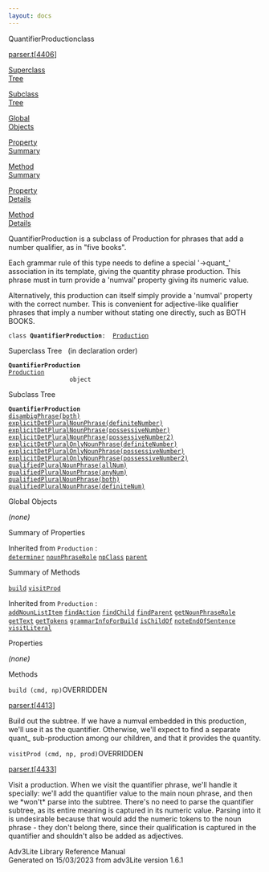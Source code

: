 ```yaml
---
layout: docs
---
```

<span class="title">QuantifierProduction</span><span class="type">class</span>

[parser.t](../file/parser.t.html)\[[4406](../source/parser.t.html#4406)\]

[Superclass  
Tree](#_SuperClassTree_)

[Subclass  
Tree](#_SubClassTree_)

[Global  
Objects](#_ObjectSummary_)

[Property  
Summary](#_PropSummary_)

[Method  
Summary](#_MethodSummary_)

[Property  
Details](#_Properties_)

[Method  
Details](#_Methods_)



QuantifierProduction is a subclass of Production for phrases that add a
number qualifier, as in "five books".

Each grammar rule of this type needs to define a special '-\>quant\_'
association in its template, giving the quantity phrase production. This
phrase must in turn provide a 'numval' property giving its numeric
value.

Alternatively, this production can itself simply provide a 'numval'
property with the correct number. This is convenient for adjective-like
qualifier phrases that imply a number without stating one directly, such
as BOTH BOOKS.

`class `**`QuantifierProduction`**` :   `[`Production`](../object/Production.html)



<span id="_SuperClassTree_"></span>



<span class="hdln">Superclass Tree</span>   (in declaration order)



**`QuantifierProduction`**  
[`Production`](../object/Production.html)  
`                 object`  
<span id="_SubClassTree_"></span>



<span class="hdln">Subclass Tree</span>  



**`QuantifierProduction`**  
[`disambigPhrase(both)`](../object/disambigPhrase(both).html)  
[`explicitDetPluralNounPhrase(definiteNumber)`](../object/explicitDetPluralNounPhrase(definiteNumber).html)  
[`explicitDetPluralNounPhrase(possessiveNumber)`](../object/explicitDetPluralNounPhrase(possessiveNumber).html)  
[`explicitDetPluralNounPhrase(possessiveNumber2)`](../object/explicitDetPluralNounPhrase(possessiveNumber2).html)  
[`explicitDetPluralOnlyNounPhrase(definiteNumber)`](../object/explicitDetPluralOnlyNounPhrase(definiteNumber).html)  
[`explicitDetPluralOnlyNounPhrase(possessiveNumber)`](../object/explicitDetPluralOnlyNounPhrase(possessiveNumber).html)  
[`explicitDetPluralOnlyNounPhrase(possessiveNumber2)`](../object/explicitDetPluralOnlyNounPhrase(possessiveNumber2).html)  
[`qualifiedPluralNounPhrase(allNum)`](../object/qualifiedPluralNounPhrase(allNum).html)  
[`qualifiedPluralNounPhrase(anyNum)`](../object/qualifiedPluralNounPhrase(anyNum).html)  
[`qualifiedPluralNounPhrase(both)`](../object/qualifiedPluralNounPhrase(both).html)  
[`qualifiedPluralNounPhrase(definiteNum)`](../object/qualifiedPluralNounPhrase(definiteNum).html)  
<span id="_ObjectSummary_"></span>



<span class="hdln">Global Objects</span>  



*(none)* <span id="_PropSummary_"></span>



<span class="hdln">Summary of Properties</span>  





Inherited from `Production` :  
[`determiner`](../object/Production.html#determiner) [`nounPhraseRole`](../object/Production.html#nounPhraseRole) [`npClass`](../object/Production.html#npClass) [`parent`](../object/Production.html#parent)

<span id="_MethodSummary_"></span>



<span class="hdln">Summary of Methods</span>  



[`build`](#build) [`visitProd`](#visitProd)

Inherited from `Production` :  
[`addNounListItem`](../object/Production.html#addNounListItem) [`findAction`](../object/Production.html#findAction) [`findChild`](../object/Production.html#findChild) [`findParent`](../object/Production.html#findParent) [`getNounPhraseRole`](../object/Production.html#getNounPhraseRole) [`getText`](../object/Production.html#getText) [`getTokens`](../object/Production.html#getTokens) [`grammarInfoForBuild`](../object/Production.html#grammarInfoForBuild) [`isChildOf`](../object/Production.html#isChildOf) [`noteEndOfSentence`](../object/Production.html#noteEndOfSentence) [`visitLiteral`](../object/Production.html#visitLiteral)

<span id="_Properties_"></span>



<span class="hdln">Properties</span>  



*(none)* <span id="_Methods_"></span>



<span class="hdln">Methods</span>  



<span id="build"></span>

`build (cmd, np)`<span class="rem">OVERRIDDEN</span>

[parser.t](../file/parser.t.html)\[[4413](../source/parser.t.html#4413)\]



Build out the subtree. If we have a numval embedded in this production,
we'll use it as the quantifier. Otherwise, we'll expect to find a
separate quant\_ sub-production among our children, and that it provides
the quantity.



<span id="visitProd"></span>

`visitProd (cmd, np, prod)`<span class="rem">OVERRIDDEN</span>

[parser.t](../file/parser.t.html)\[[4433](../source/parser.t.html#4433)\]



Visit a production. When we visit the quantifier phrase, we'll handle it
specially: we'll add the quantifier value to the main noun phrase, and
then we \*won't\* parse into the subtree. There's no need to parse the
quantifier subtree, as its entire meaning is captured in its numeric
value. Parsing into it is undesirable because that would add the numeric
tokens to the noun phrase - they don't belong there, since their
qualification is captured in the quantifier and shouldn't also be added
as adjectives.





Adv3Lite Library Reference Manual  
Generated on 15/03/2023 from adv3Lite version 1.6.1


